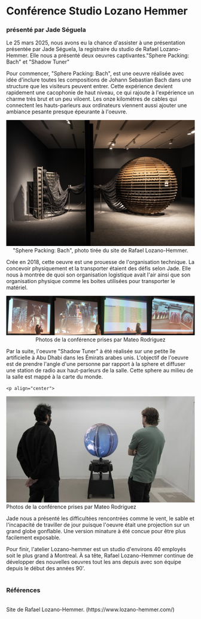 <h1>Conférence Studio Lozano Hemmer</h1>
<h3>présenté par Jade Séguela</h3>

  Le 25 mars 2025, nous avons eu la chance d'assister à une présentation présentée par Jade Séguela, la registraire du studio de Rafael Lozano-Hemmer. Elle nous a présenté deux oeuvres captivantes."Sphere Packing: Bach" et "Shadow Tuner"
  
  Pour commencer, "Sphere Packing: Bach", est une oeuvre réalisée avec idée d'inclure toutes les compositions de Johann Sebastian Bach dans une structure que les visiteurs peuvent entrer. Cette expérience devient rapidement une cacophonie de haut niveau, ce qui rajoute à l'expérience un charme très brut et un peu viloent. Les onze kilomètres de cables qui connectent les hauts-parleurs aux ordinateurs viennent aussi ajouter une ambiance pesante presque épeurante à l'oeuvre.
  
  <p align="center">
  <img src="img/sphere_cables.jpg">
  <br>
  "Sphere Packing: Bach", photo tirée du site de Rafael Lozano-Hemmer.
  </p>

  
  Crée en 2018, cette oeuvre est une prouesse de l'organisation technique. La concevoir physiquement et la transporter étaient des défis selon Jade. Elle nous à montrée de quoi son organisation logistique avait l'air ainsi que son organisation physique comme les boites utilisées pour transporter le matériel.

  <p align="center">
  <img src="img/organisation_montage.png">
  <br>
    Photos de la conférence prises par Mateo Rodriguez
  </p>

  Par la suite, l'oeuvre "Shadow Tuner" à été réalisée sur une petite île artificielle à Abu Dhabi dans les Émirats arabes   unis. L'objectif de l'oeuvre est de prendre l'angle d'une personne par rapport à la sphere et diffuser une station de radio aux haut-parleurs de la salle. Cette sphere au milieu de la salle est mappé à la carte du monde. 

    <p align="center">
  <img src="img/shadow_tuner_montreal_2025.jpg">
  <br>
    Photos de la conférence prises par Mateo Rodriguez
  </p>
  
  Jade nous a présenté les difficultées rencontrées comme le vent, le sable et l'incapacité de traviller de jour puisque l'oeuvre était une projection sur un grand globe gonflable. Une version minature à été concue pour être plus facilement exposable. 

  Pour finir, l'atelier Lozano-hemmer est un studio d'environs 40 employés soit le plus grand à Montreal. À sa tête, Rafael Lozano-Hemmer continue de développer des nouvelles oeuvres tout les ans depuis avec son équipe depuis le début des années 90'.
  <br/>
  <br/>
<h3>Références</h3>
   <br/>
Site de Rafael Lozano-Hemmer. (https://www.lozano-hemmer.com/)
